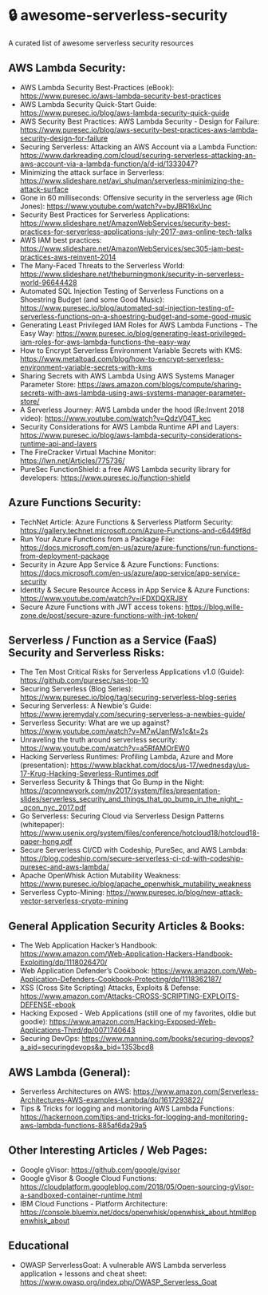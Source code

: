 # :lock: awesome-serverless-security
A curated list of awesome serverless security resources

## AWS Lambda Security:
* AWS Lambda Security Best-Practices (eBook): https://www.puresec.io/aws-lambda-security-best-practices 
* AWS Lambda Security Quick-Start Guide: https://www.puresec.io/blog/aws-lambda-security-quick-guide 
* AWS Security Best Practices: AWS Lambda Security - Design for Failure: https://www.puresec.io/blog/aws-security-best-practices-aws-lambda-security-design-for-failure 
* Securing Serverless: Attacking an AWS Account via a Lambda Function: https://www.darkreading.com/cloud/securing-serverless-attacking-an-aws-account-via-a-lambda-function/a/d-id/1333047? 
* Minimizing the attack surface in Serverless: https://www.slideshare.net/avi_shulman/serverless-minimizing-the-attack-surface
* Gone in 60 milliseconds: Offensive security in the serverless age (Rich Jones): https://www.youtube.com/watch?v=byJBR16xUnc 
* Security Best Practices for Serverless Applications: https://www.slideshare.net/AmazonWebServices/security-best-practices-for-serverless-applications-july-2017-aws-online-tech-talks 
* AWS IAM best practices: https://www.slideshare.net/AmazonWebServices/sec305-iam-best-practices-aws-reinvent-2014 
* The Many-Faced Threats to the Serverless World: https://www.slideshare.net/theburningmonk/security-in-serverless-world-96644428 
* Automated SQL Injection Testing of Serverless Functions on a Shoestring Budget (and some Good Music): https://www.puresec.io/blog/automated-sql-injection-testing-of-serverless-functions-on-a-shoestring-budget-and-some-good-music 
* Generating Least Privileged IAM Roles for AWS Lambda Functions - The Easy Way: https://www.puresec.io/blog/generating-least-privileged-iam-roles-for-aws-lambda-functions-the-easy-way
* How to Encrypt Serverless Environment Variable Secrets with KMS: https://www.metaltoad.com/blog/how-to-encrypt-serverless-environment-variable-secrets-with-kms 
* Sharing Secrets with AWS Lambda Using AWS Systems Manager Parameter Store: https://aws.amazon.com/blogs/compute/sharing-secrets-with-aws-lambda-using-aws-systems-manager-parameter-store/ 
* A Serverless Journey: AWS Lambda under the hood (Re:Invent 2018 video): https://www.youtube.com/watch?v=QdzV04T_kec 
* Security Considerations for AWS Lambda Runtime API and Layers: https://www.puresec.io/blog/aws-lambda-security-considerations-runtime-api-and-layers 
* The FireCracker Virtual Machine Monitor: https://lwn.net/Articles/775736/ 
* PureSec FunctionShield: a free AWS Lambda security library for developers: https://www.puresec.io/function-shield 


## Azure Functions Security:
* TechNet Article: Azure Functions & Serverless Platform Security: https://gallery.technet.microsoft.com/Azure-Functions-and-c6449f8d 
* Run Your Azure Functions from a Package File: https://docs.microsoft.com/en-us/azure/azure-functions/run-functions-from-deployment-package 
* Security in Azure App Service & Azure Functions: Functions: https://docs.microsoft.com/en-us/azure/app-service/app-service-security 
* Identity & Secure Resource Access in App Service & Azure Functions: https://www.youtube.com/watch?v=iFDXDQXRJ8Y 
* Secure Azure Functions with JWT access tokens: https://blog.wille-zone.de/post/secure-azure-functions-with-jwt-token/ 

## Serverless / Function as a Service (FaaS) Security and Serverless Risks:
* The Ten Most Critical Risks for Serverless Applications v1.0 (Guide): https://github.com/puresec/sas-top-10
* Securing Serverless (Blog Series): https://www.puresec.io/blog/tag/securing-serverless-blog-series
* Securing Serverless: A Newbie's Guide: https://www.jeremydaly.com/securing-serverless-a-newbies-guide/ 
* Serverless Security: What are we up against? https://www.youtube.com/watch?v=M7wUanfWs1c&t=2s
* Unraveling the truth around serverless security: https://www.youtube.com/watch?v=a5RfAMOrEW0 
* Hacking Serverless Runtimes: Profiling Lambda, Azure and More (presentation): https://www.blackhat.com/docs/us-17/wednesday/us-17-Krug-Hacking-Severless-Runtimes.pdf
* Serverless Security & Things that Go Bump in the Night: https://qconnewyork.com/ny2017/system/files/presentation-slides/serverless_security_and_things_that_go_bump_in_the_night_-_qcon_nyc_2017.pdf 
* Go Serverless: Securing Cloud via Serverless Design Patterns (whitepaper): https://www.usenix.org/system/files/conference/hotcloud18/hotcloud18-paper-hong.pdf
* Secure Serverless CI/CD with Codeship, PureSec, and AWS Lambda: https://blog.codeship.com/secure-serverless-ci-cd-with-codeship-puresec-and-aws-lambda/ 
* Apache OpenWhisk Action Mutability Weakness: https://www.puresec.io/blog/apache_openwhisk_mutability_weakness 
* Serverless Cypto-Mining: https://www.puresec.io/blog/new-attack-vector-serverless-crypto-mining 

## General Application Security Articles & Books:
* The Web Application Hacker’s Handbook: https://www.amazon.com/Web-Application-Hackers-Handbook-Exploiting/dp/1118026470/
* Web Application Defender’s Cookbook: https://www.amazon.com/Web-Application-Defenders-Cookbook-Protecting/dp/1118362187/
* XSS (Cross Site Scripting) Attacks, Exploits & Defense: https://www.amazon.com/Attacks-CROSS-SCRIPTING-EXPLOITS-DEFENSE-ebook
* Hacking Exposed - Web Applications (still one of my favorites, oldie but goodie): https://www.amazon.com/Hacking-Exposed-Web-Applications-Third/dp/0071740643 
* Securing DevOps: https://www.manning.com/books/securing-devops?a_aid=securingdevops&a_bid=1353bcd8 

## AWS Lambda (General):
* Serverless Architectures on AWS: https://www.amazon.com/Serverless-Architectures-AWS-examples-Lambda/dp/1617293822/
* Tips & Tricks for logging and monitoring AWS Lambda Functions: https://hackernoon.com/tips-and-tricks-for-logging-and-monitoring-aws-lambda-functions-885af6da29a5

## Other Interesting Articles / Web Pages:
* Google gVisor: https://github.com/google/gvisor
* Google gVisor & Google Cloud Functions: https://cloudplatform.googleblog.com/2018/05/Open-sourcing-gVisor-a-sandboxed-container-runtime.html
* IBM Cloud Functions - Platform Architecture: https://console.bluemix.net/docs/openwhisk/openwhisk_about.html#openwhisk_about

## Educational
* OWASP ServerlessGoat: A vulnerable AWS Lambda serverless application + lessons and cheat sheet: https://www.owasp.org/index.php/OWASP_Serverless_Goat
